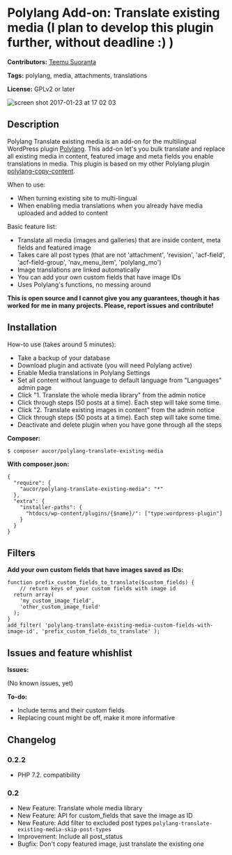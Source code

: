 # Polylang Add-on: Translate existing media (I plan to develop this plugin further, without deadline :) )

**Contributors:** [Teemu Suoranta](https://github.com/TeemuSuoranta)

**Tags:** polylang, media, attachments, translations

**License:** GPLv2 or later

![screen shot 2017-01-23 at 17 02 03](https://cloud.githubusercontent.com/assets/9577084/22209080/d93723f6-e18d-11e6-918c-c3cf390f3c70.png)

## Description

Polylang Translate existing media is an add-on for the multilingual WordPress plugin [Polylang](https://wordpress.org/plugins/polylang/). This add-on let's you bulk translate and replace all existing media in content, featured image and meta fields you enable translations in media. This plugin is based on my other Polylang plugin [polylang-copy-content](https://github.com/aucor/polylang-copy-content).

When to use:

 * When turning existing site to multi-lingual
 * When enabling media translations when you already have media uploaded and added to content


Basic feature list:

 * Translate all media (images and galleries) that are inside content, meta fields and featured image
 * Takes care all post types (that are not 'attachment', 'revision', 'acf-field', 'acf-field-group', 'nav_menu_item', 'polylang_mo')
 * Image translations are linked automatically
 * You can add your own custom fields that have image IDs
 * Uses Polylang's functions, no messing around

**This is open source and I cannot give you any guarantees, though it has worked for me in many projects. Please, report issues and contribute!**


## Installation

How-to use (takes around 5 minutes):

 * Take a backup of your database
 * Download plugin and activate (you will need Polylang active)
 * Enable Media translations in Polylang Settings
 * Set all content without language to default language from "Languages" admin page
 * Click "1. Translate the whole media library" from the admin notice
 * Click through steps (50 posts at a time). Each step will take some time.
 * Click "2. Translate existing images in content" from the admin notice
 * Click through steps (50 posts at a time). Each step will take some time.
 * Deactivate and delete plugin when you have gone through all the steps

**Composer:**
```
$ composer aucor/polylang-translate-existing-media
```
**With composer.json:**
```
{
  "require": {
    "aucor/polylang-translate-existing-media": "*"
  },
  "extra": {
    "installer-paths": {
      "htdocs/wp-content/plugins/{$name}/": ["type:wordpress-plugin"]
    }
  }
}
```

## Filters

**Add your own custom fields that have images saved as IDs:**

```
function prefix_custom_fields_to_translate($custom_fields) {
	// return keys of your custom fields with image id
  return array(
    'my_custom_image_field',
    'other_custom_image_field'
  );
}
add_filter( 'polylang-translate-existing-media-custom-fields-with-image-id', 'prefix_custom_fields_to_translate' );
```


## Issues and feature whishlist

**Issues:**

(No known issues, yet)

 **To-do:**

 * Include terms and their custom fields
 * Replacing count might be off, make it more informative

## Changelog

### 0.2.2

 * PHP 7.2. compatibility

### 0.2

 * New Feature: Translate whole media library
 * New Feature: API for custom_fields that save the image as ID
 * New Feature: Add filter to excluded post types `polylang-translate-existing-media-skip-post-types`
 * Improvement: Include all post_status
 * Bugfix: Don't copy featured image, just translate the existing one
